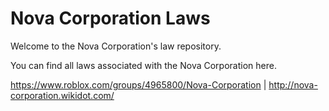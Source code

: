 # Nova Corporation Laws
Welcome to the Nova Corporation's law repository.

You can find all laws associated with the Nova Corporation here.

https://www.roblox.com/groups/4965800/Nova-Corporation | http://nova-corporation.wikidot.com/
